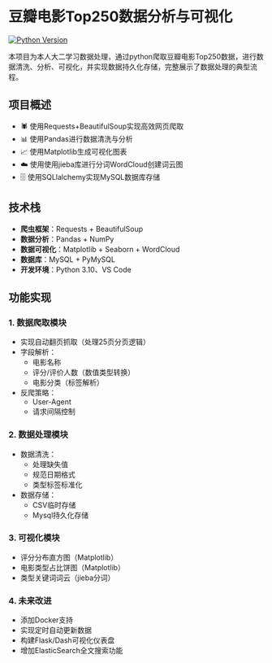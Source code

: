 # 豆瓣电影Top250数据分析与可视化

[![Python Version](https://img.shields.io/badge/python-3.10%2B-blue.svg)](https://www.python.org/)

本项目为本人大二学习数据处理，通过python爬取豆瓣电影Top250数据，进行数据清洗、分析、可视化，并实现数据持久化存储，完整展示了数据处理的典型流程。

## 项目概述
- 🕷️ 使用Requests+BeautifulSoup实现高效网页爬取
- 📊 使用Pandas进行数据清洗与分析
- 📈 使用Matplotlib生成可视化图表
- ☁️ 使用使用jieba库进行分词WordCloud创建词云图
- 🗄️ 使用SQLlalchemy实现MySQL数据库存储

## 技术栈
- **爬虫框架**：Requests + BeautifulSoup
- **数据分析**：Pandas + NumPy
- **数据可视化**：Matplotlib + Seaborn + WordCloud
- **数据库**：MySQL + PyMySQL
- **开发环境**：Python 3.10、VS Code

## 功能实现
### 1. 数据爬取模块
- 实现自动翻页抓取（处理25页分页逻辑）
- 字段解析：
  - 电影名称
  - 评分/评价人数（数值类型转换）
  - 电影分类（标签解析）
- 反爬策略：
  - User-Agent
  - 请求间隔控制

### 2. 数据处理模块
- 数据清洗：
  - 处理缺失值
  - 规范日期格式
  - 类型标签标准化
- 数据存储：
  - CSV临时存储
  - Mysql持久化存储

### 3. 可视化模块
- 评分分布直方图（Matplotlib）
- 电影类型占比饼图（Matplotlib）
- 类型关键词词云（jieba分词）

### 4. 未来改进
- 添加Docker支持
- 实现定时自动更新数据
- 构建Flask/Dash可视化仪表盘
- 增加ElasticSearch全文搜索功能
